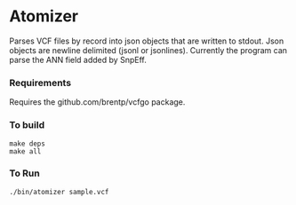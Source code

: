 Atomizer
========

Parses VCF files by record into json objects that are written
to stdout. Json objects are newline delimited (jsonl or jsonlines).
Currently the program can parse the ANN field added by SnpEff.

### Requirements
Requires the github.com/brentp/vcfgo package.

### To build
```
make deps
make all
```
### To Run
```
./bin/atomizer sample.vcf
```

